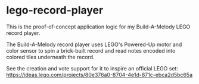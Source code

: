 # lego-record-player

This is the proof-of-concept application logic for my Build-A-Melody LEGO record player.

The Build-A-Melody record player uses LEGO's Powered-Up motor and color sensor to spin a brick-built record and read notes encoded into colored tiles underneath the record.

See the creation and vote support for it to inspire an official LEGO set:
https://ideas.lego.com/projects/80e376a0-8704-4e1d-871c-ebca2d5bc65a
